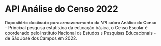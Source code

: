 # API Análise do Censo 2022

Repositório destinado para armazenamento da API sobre Análise do Censo - Principal pesquisa estatística da educação básica, o Censo Escolar é coordenado pelo Instituto Nacional de Estudos e Pesquisas Educacionais - de São José dos Campos em 2022.
